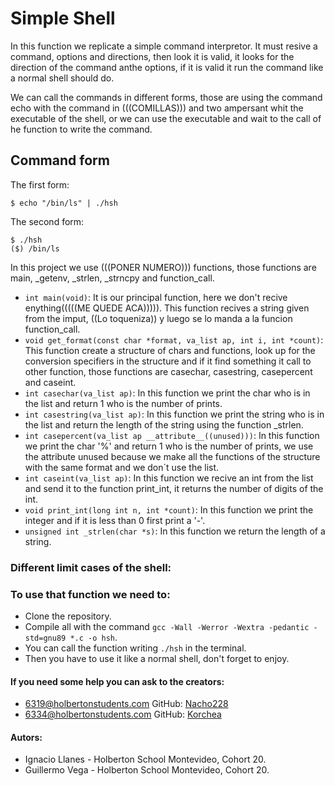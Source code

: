 # Simple Shell

In this function we replicate a simple command interpretor. It must resive a command, options and directions, then look it is valid, it looks for the direction of the command anthe options, if it is valid it run the command like a normal shell should do.

We can call the commands in different forms, those are using the command echo with the command in (((COMILLAS))) and two ampersant whit the executable of the shell, or we can use the executable and wait to the call of he function to write the command.

## Command form
The first form: 
```
$ echo "/bin/ls" | ./hsh
```
The second form: 
```
$ ./hsh
($) /bin/ls
```


In this project we use (((PONER NUMERO))) functions, those functions are main, _getenv, _strlen, _strncpy and function_call.
- `int main(void)`: It is our principal function, here we don't recive enything(((((ME QUEDE ACA))))). This function recives a string given from the imput, ((Lo toqueniza)) y luego se lo manda a la funcion function_call.
- `void get_format(const char *format, va_list ap, int i, int *count)`: This function create a structure of chars and functions, look up for the conversion specifiers in the structure and if it find something it call to other function, those functions are casechar, casestring, casepercent and caseint.
- `int casechar(va_list ap)`: In this function we print the char who is in the list and return 1 who is the number of prints.
- `int casestring(va_list ap)`: In this function we print the string who is in the list and return the length of the string using the function _strlen.
- `int casepercent(va_list ap __attribute__((unused)))`: In this function we print the char '%' and return 1 who is the number of prints, we use the attribute unused because we make all the functions of the structure with the same format and we don´t use the list.
- `int caseint(va_list ap)`: In this function we recive an int from the list and send it to the function print_int, it returns the number of digits of the int.
- `void print_int(long int n, int *count)`: In this function we print the integer and if it is less than 0 first print a '-'.
- `unsigned int _strlen(char *s)`: In this function we return the length of a string.

### Different limit cases of the shell:


### To use that function we need to:
- Clone the repository.
- Compile all with the command `gcc -Wall -Werror -Wextra -pedantic -std=gnu89 *.c -o hsh`.
- You can call the function writing `./hsh` in the terminal.
- Then you have to use it like a normal shell, don't forget to enjoy.

#### If you need some help you can ask to the creators: 
- 6319@holbertonstudents.com GitHub: [Nacho228](https://github.com/Nacho228)
- 6334@holbertonstudents.com GitHub: [Korchea](https://github.com/Korchea)

#### Autors:
- Ignacio Llanes - Holberton School Montevideo, Cohort 20.
- Guillermo Vega - Holberton School Montevideo, Cohort 20.
